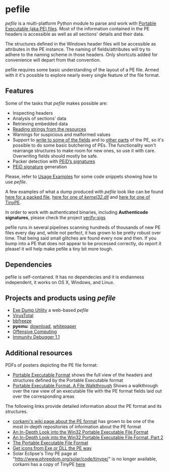 # pefile


_pefile_ is a multi-platform Python module to parse and work with [Portable Executable (aka PE) files](http://en.wikipedia.org/wiki/Portable_Executable). Most of the information contained in the PE headers is accessible as well as all sections' details and their data.

The structures defined in the Windows header files will be accessible as attributes in the PE instance. The naming of fields/attributes will try to adhere to the naming scheme in those headers. Only shortcuts added for convenience will depart from that convention.

pefile requires some basic understanding of the layout of a PE file. Armed with it it's possible to explore nearly every single feature of the file format.

## Features

Some of the tasks that _pefile_ makes possible are:

  * Inspecting headers
  * Analysis of sections' data
  * Retrieving embedded data
  * [Reading strings from the resources](https://github.com/erocarrera/pefile/blob/wiki/ReadingResourceStrings.md)
  * Warnings for suspicious and malformed values
  * Support to [write to some of the fields](https://github.com/erocarrera/pefile/blob/wiki/UsageExamples.md#reading-and-writing-standard-header-members) and to [other parts](https://github.com/erocarrera/pefile/blob/wiki/ModifyingPEImageData.md) of the PE, so it's possible to do some basic butchering of PEs. The functionality won't rearrange structures to make room for new ones, so use it with care. Overwriting fields should mostly be safe.
  * Packer detection with [PEiD’s signatures](https://github.com/erocarrera/pefile/blob/wiki/PEiDSignatures.md)
  * [PEiD signature](https://github.com/erocarrera/pefile/blob/wiki/PEiDSignatures.md) generation

Please, refer to [Usage Examples](https://github.com/erocarrera/pefile/blob/wiki/UsageExamples.md#introduction) for some code snippets showing how to use _pefile_.

A few examples of what a dump produced with _pefile_ look like can be found [here for a packed file](https://github.com/erocarrera/pefile/blob/wiki/FullDump0x90.md), [here for one of _kernel32.dll_](https://github.com/erocarrera/pefile/blob/wiki/FullDumpKernel32.md) and [here for one of TinyPE](https://github.com/erocarrera/pefile/blob/wiki/FullDumpTinyPE.md).

In order to work with authenticated binaries, including **Authenticode signatures**, please check the project [verify-sigs](http://code.google.com/p/verify-sigs/)

pefile runs in several pipelines scanning hundreds of thousands of new PE files every day and, while not perfect, it has grown to be pretty robust over time. That being said small glitches are found every now and then. If you bump into a PE that does not appear to be processed correctly, do report it please! it will help make pefile a tiny bit more tough.

## Dependencies

pefile is self-contained. It has no dependecies and it is endianness independent, it works on OS X, Windows, and Linux.

## Projects and products using _pefile_

  * [Exe Dump Utility](http://utilitymill.com/utility/Exe_Dump_Utility) a web-based _pefile_
  * [VirusTotal](http://www.virustotal.com/)
  * [bbfreeze](http://pypi.python.org/pypi/bbfreeze)
  * **pyemu**: [download](https://www.openrce.org/repositories/browse/codypierce), [whitepaper](https://www.blackhat.com/presentations/bh-usa-07/Pierce/Whitepaper/bh-usa-07-pierce-WP.pdf)
  * [Offensive Computing](http://www.offensivecomputing.net/)
  * [Immunity Debugger 1.1](https://www.openrce.org/blog/view/882/Immunity_Debugger_v1.1_Release)

## Additional resources

PDFs of posters depicting the PE file format:

  * [Portable Executable Format](https://docs.google.com/open?id=0B3_wGJkuWLytbnIxY1J5WUs4MEk) shows the full view of the headers and structures defined by the Portable Executable format
  * [Portable Executable Format. A File Walkthrough](https://docs.google.com/open?id=0B3_wGJkuWLytQmc2di0wajB1Xzg) Shows a walkthrough over the raw view of an executable file with the PE format fields laid out over the corresponding areas

The following links provide detailed information about the PE format and its structures.

  * [corkami's wiki page about the PE format](https://code.google.com/p/corkami/wiki/PE) has grown to be one of the most in-depth repositories of information about the PE format
  * [An In-Depth Look into the Win32 Portable Executable File Format](http://msdn.microsoft.com/msdnmag/issues/02/02/PE/default.aspx)
  * [An In-Depth Look into the Win32 Portable Executable File Format, Part 2](http://msdn.microsoft.com/msdnmag/issues/02/03/PE2/default.aspx)
  * [The Portable Executable File Format](http://www.csn.ul.ie/~caolan/publink/winresdump/winresdump/doc/pefile.html)
  * [Get icons from Exe or DLL the PE way](http://www.codeproject.com/cpp/GetIconsfromExeorDLLs.asp)
  * Solar Eclipse's Tiny PE page at "http://www.phreedom.org/solar/code/tinype/" is no longer available, corkami has a copy of TinyPE [here](https://code.google.com/p/corkami/source/browse/trunk/misc/MakePE/examples/PE/tinype.asm?r=179)
